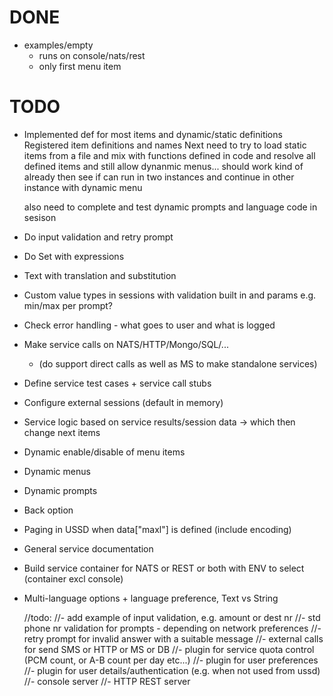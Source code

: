 # DONE #
- examples/empty
    - runs on console/nats/rest
    - only first menu item
# TODO #
- Implemented def for most items and dynamic/static definitions
	Registered item definitions and names
	Next need to try to load static items from a file and mix with functions defined in code
	and resolve all defined items and still allow dynanmic menus... should work kind of already
	then see if can run in two instances and continue in other instance with dynamic menu

	also need to complete and test dynamic prompts and language code in sesison


- Do input validation and retry prompt
- Do Set with expressions
- Text with translation and substitution
- Custom value types in sessions with validation built in and params e.g. min/max per prompt?
- Check error handling - what goes to user and what is logged
- Make service calls on NATS/HTTP/Mongo/SQL/...
    - (do support direct calls as well as MS to make standalone services)
- Define service test cases + service call stubs
- Configure external sessions (default in memory)
- Service logic based on service results/session data -> which then change next items
- Dynamic enable/disable of menu items
- Dynamic menus
- Dynamic prompts
- Back option
- Paging in USSD when data["maxl"] is defined (include encoding)
- General service documentation
- Build service container for NATS or REST or both with ENV to select (container excl console)
- Multi-language options + language preference, Text vs String



	//todo:
	//- add example of input validation, e.g. amount or dest nr
	//- std phone nr validation for prompts - depending on network preferences
	//- retry prompt for invalid answer with a suitable message
	//- external calls for send SMS or HTTP or MS or DB
	//- plugin for service quota control (PCM count, or A-B count per day etc...)
	//- plugin for user preferences
	//- plugin for user details/authentication (e.g. when not used from ussd)
	//- console server
	//- HTTP REST server
